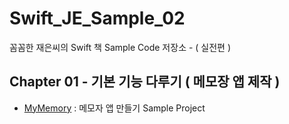 # Swift_JE_Sample_02
꼼꼼한 재은씨의 Swift 책 Sample Code 저장소 - ( 실전편 )

## Chapter 01 - 기본 기능 다루기 ( 메모장 앱 제작 ) 
- [MyMemory](https://github.com/hkdong0694/Swift_JE_Sample_02/tree/master/MyMemory/MyMemory) : 메모자 앱 만들기 Sample Project
